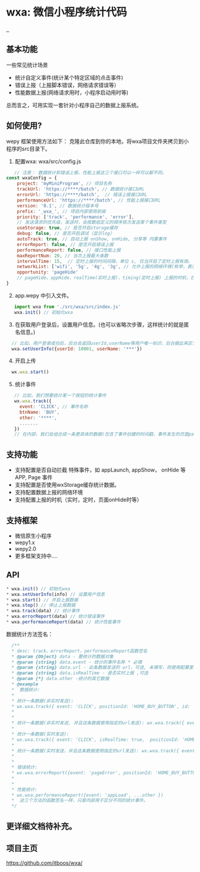 wxa: 微信小程序统计代码
==============================

<a href="https://developers.weixin.qq.com/miniprogram/dev/component/">
    <img src="https://img.shields.io/badge/-wx原生小程序-brightgreen.svg" alt="">
</a>
<a href="https://wepyjs.github.io/wepy-docs/index.html">
    <img src="https://img.shields.io/badge/-wepy1.0-green.svg" alt="">
</a>
<a href="https://wepyjs.github.io/wepy-docs/index.html">
    <img src="https://img.shields.io/badge/-wepy2.0-brightgreen.svg" alt="">
</a>

基本功能
----------------

一些常见统计场景

* 统计自定义事件(统计某个特定区域的点击事件)
* 错误上报（上报脚本错误，网络请求错误等）
* 性能数据上报(网络请求用时，小程序启动用时等)

总而言之，可用实现一套针对小程序自己的数据上报系统。



如何使用?
----------------
wepy 框架使用方法如下：
克隆此仓库到你的本地，将wxa项目文件夹拷贝到小程序的src目录下。
1. 配置wxa: wxa/src/config.js
```javascript
   // 注意： 数据统计和错误上报，性能上报这三个接口可以一样可以都不同。
const wxaConfig = {
    project: 'myMiniProgram', // 项目名称
    trackUrl: 'https://****/batch', // 数据统计接口URL
    errorUrl: 'https://****/batch',  // 错误上报接口URL
    performanceUrl: 'https://****/batch', // 性能上报接口URL
    version: '0.1', // 数据统计版本号
    prefix: '_wxa_', // 项目内部使用前缀
    priority: ['track', 'performance', 'error'], 
    // 发送请求的优先级，发送时，会按数组定义的顺序依次发送某个事件类型
    useStorage: true, // 是否开启storage缓存
    debug: false, // 是否开启调试（显示log）
    autoTrack: true, // 自动上报 onShow, onHide, 分享等 内置事件
    errorReport: false, // 是否开启错误上报
    performanceReport: false, // 接口性能上报
    maxReportNum: 20, // 当次上报最大条数
    intervalTime: 15,  // 定时上报的时间间隔，单位 s, 仅当开启了定时上报有效。
    networkList: ['wifi', '5g', '4g', '3g', // 允许上报的网络环境(枚举，表示在此数组里的网络环境就允许上报)
    opportunity: 'pageHide' 
    // pageHide、appHide、realTime(实时上报)、timing(定时上报) 上报的时机，四选一
}
```
2. app.wepy 中引入文件。
```javascript
   import wxa from './src/wxa/src/index.js'
   wxa.init() // 初始化wxa
```
3. 在获取用户登录后，设置用户信息。(也可以省略次步骤，这样统计的就是匿名信息。)
``` javascript
  // 比如，用户登录成功后，后台会返回userId,userName等用户唯一标识，后台据此来区分某个独立的用户。
  wxa.setUserInfo({userId: 10001, userName: '***'})
```
4. 开启上传
``` javascript
  wx.wxa.start()
```

5. 统计事件
``` javascript
   // 比如，我们想要统计某一个按钮的统计事件
   wx.wxa.track({
     event: 'CLICK', // 事件名称
     btnName: 'BUY',
     other: '****',
     .......
   })
   // 在内部，我们会组合成一条更具体的数据(包含了事件创建的时间戳，事件发生的页面path, 以及系统信息等。)，然后存入log数组中，等到上报时机到了，我们就会统一上报数据。

```

支持功能
----------------

* 支持配置是否自动拦截 特殊事件，如 appLaunch, appShow， onHide 等APP, Page 事件
* 支持配置是否使用wxStorage缓存统计数据。
* 支持配置数据上报的网络环境
* 支持配置上报的时机（实时，定时，页面onHide时等）

支持框架
----------------
* 微信原生小程序
* wepy1.x
* wepy2.0
* 更多框架支持中....

API
----------------
``` javascript
* wxa.init() // 初始化wxa
* wxa.setUserInfo(info) // 设置用户信息
* wxa.start() // 开启上报数据
* wxa.stop() // 停止上报数据
* wxa.track(data) // 统计事件
* wxa.errorReport(data) // 统计错误事件
* wxa.performanceReport(data) // 统计性能事件
```

数据统计方法签名：

```javascript
  /**
  * desc: track、errorReport、performanceReport函数签名
  * @param {Object} data - 要统计的数据对象
  * @param {string} data.event - 统计的事件名称 * 必填
  * @param {string} data.url - 此条数据发送的 url，可选, 未填写，则使用配置里对应事件指定的url
  * @param {string} data.isRealTime - 是否实时上报 ,可选
  * @param {*} data.other -统计的其它数据
  * @example
  *  数据统计:
  *  
  * 统计一条数据(非实时发送): 
  * wx.wxa.track({ event: 'CLICK', positionId: 'HOME_BUY_BUTTON', id: '545' })
  *        
  * 
  * 统计一条数据(非实时发送, 并且这条数据使用指定的url发送): wx.wxa.track({ event: 'CLICK', url: '****', positionId: 'HOME_BUY_BUTTON', id: '545', ...other })
  * 
  * 统计一条数据(实时发送): 
  * wx.wxa.track({ event: 'CLICK', isRealTime: true,  positionId: 'HOME_BUY_BUTTON', id: '545', ...other })
  * 
  * 统计一条数据(实时发送，并且这条数据使用指定的url发送): wx.wxa.track({ event: 'CLICK', isRealTime: true, url: '*****', positionId: 'HOME_BUY_BUTTON', id: '545', ...other })
  *  
  * 
  * 错误统计: 
  * wx.wxa.errorReport({event: 'pageError', positionId: 'HOME_BUY_BUTTON', id: '545', ...other })
  *  
  * 
  * 性能统计: 
  * wx.wxa.performanceReport({event: 'appLoad', ...other })
  *  这三个方法的函数签名一样，只是内部用于区分不同的统计事件。
  */
```
更详细文档待补充。
----------------


项目主页
----------------

https://github.com/itboos/wxa/